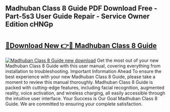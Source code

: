 ## Madhuban Class 8 Guide PDF Download Free - Part-5s3 User Guide Repair - Service Owner Edition cHNGp

# <h2><a href="http://bc81072.oget.top/?id=Madhuban+Class+8+Guide">🔗Download New 👉🔴 Madhuban Class 8 Guide</a></h2>

[![Madhuban Class 8 Guide new download](https://i.imgur.com/5g1atiW.png)](http://bc81072.oget.top/?id=Madhuban+Class+8+Guide)
Get the most out of your new Madhuban Class 8 Guide with this user manual, covering everything from installation to troubleshooting. Important Information Ahead To ensure the best experience with your new Madhuban Class 8 Guide, please take a moment to review this manual thoroughly. Madhuban Class 8 Guide is packed with cutting-edge features, including facial recognition, augmented reality, voice activation, and wireless charging, all easily accessible through the intuitive user interface. Your Success is Our Goal Madhuban Class 8 Guide. We are committed to ensuring your complete satisfaction.

